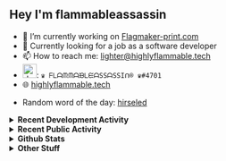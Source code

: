 ## Hey I'm flammableassassin

- 🔭 I’m currently working on [Flagmaker-print.com](https://flagmaker-print.com)
- 🌱  Currently looking for a job as a software developer
- 📫 How to reach me: [lighter@highlyflammable.tech](mailto:lighter@highlyflammable.tech?subject=Hello)
- <img src="https://discord.com/assets/2c21aeda16de354ba5334551a883b481.png" alt="drawing" width="25"/>: `♛ ᖴᒪᗩᙏᙏᗩᙖᒪᙓᗩSSᗩSSIᑎ® ♛#4701`
- 🌐 [highlyflammable.tech](https://highlyflammable.tech)

<!--START_SECTION:randomWord-->
- Random word of the day: [hirseled](https://www.wordnik.com/words/hirseled)
<!--END_SECTION:randomWord-->

<details>
  <summary><b>Recent Development Activity</b></summary>
  Doesn't record in dev containers
    <br> 
  
  <!--START_SECTION:waka-->

```text
JavaScript   20 hrs 46 mins  ███████████████████░░░░░░   75.54 %
SQL          4 hrs 19 mins   ████░░░░░░░░░░░░░░░░░░░░░   15.74 %
Bash         1 hr 2 mins     █░░░░░░░░░░░░░░░░░░░░░░░░   03.79 %
Other        42 mins         ▓░░░░░░░░░░░░░░░░░░░░░░░░   02.55 %
```

<!--END_SECTION:waka-->

</details>

<details>
  <summary><b>Recent Public Activity</b></summary>
    <br>

  <!--START_SECTION:activity-->
1. ❗️ Opened issue [#1](https://github.com/acikek/Vexii/issues/1) in [acikek/Vexii](https://github.com/acikek/Vexii)
2. 🗣 Commented on [#31](https://github.com/Flagmaker-Print/status/issues/31) in [Flagmaker-Print/status](https://github.com/Flagmaker-Print/status)
3. ❗️ Opened issue [#31](https://github.com/Flagmaker-Print/status/issues/31) in [Flagmaker-Print/status](https://github.com/Flagmaker-Print/status)
4. ❗️ Closed issue [#29](https://github.com/Flagmaker-Print/status/issues/29) in [Flagmaker-Print/status](https://github.com/Flagmaker-Print/status)
5. 🗣 Commented on [#30](https://github.com/Flagmaker-Print/status/issues/30) in [Flagmaker-Print/status](https://github.com/Flagmaker-Print/status)
  <!--END_SECTION:activity-->

</details>

<details>
  <summary><b>Github Stats</b></summary>
    <br>
    <p align="center">
      <img width="48%" src="https://github-readme-stats.vercel.app/api?username=flamableassassin&count_private=true&show_icons=true&theme=radical"/>
      <img width="48%" src="https://github-readme-streak-stats.herokuapp.com?user=flamableassassin&theme=neon-dark"/>
    </p>
  
</details>

<details>
  <summary><b>Other Stuff</b></summary>
  <br>
<a href="https://www.abuseipdb.com/user/67633" title="AbuseIPDB" alt="AbuseIPDB Contributor Badge">
	<img src="https://www.abuseipdb.com/contributor/67633.svg" style="width: 180px;">
</a>
  
</details>
